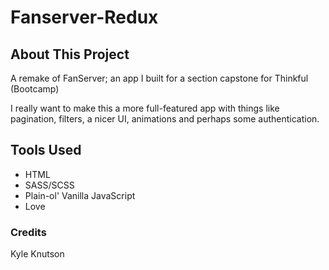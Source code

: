 # Fanserver-Redux


## About This Project

A remake of FanServer; an app I built for a section capstone for Thinkful (Bootcamp)

I really want to make this a more full-featured app with things like pagination, filters, a nicer UI, animations and perhaps some authentication.

## Tools Used

* HTML
* SASS/SCSS
* Plain-ol' Vanilla JavaScript
* Love

### Credits
Kyle Knutson